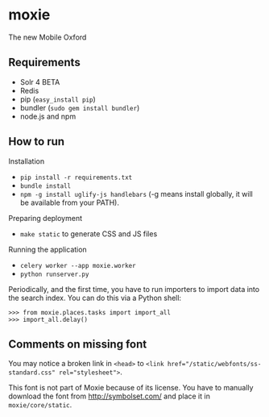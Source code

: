 moxie
=====

The new Mobile Oxford

Requirements
------------

* Solr 4 BETA
* Redis
* pip (`easy_install pip`)
* bundler (`sudo gem install bundler`)
* node.js and npm

How to run
----------

Installation

* `pip install -r requirements.txt`
* `bundle install`
* `npm -g install uglify-js handlebars` (-g means install globally, it will be available from your PATH).

Preparing deployment

* `make static` to generate CSS and JS files

Running the application

* `celery worker --app moxie.worker`
* `python runserver.py`

Periodically, and the first time, you have to run importers to import data into the search index.
You can do this via a Python shell:

    >>> from moxie.places.tasks import import_all
    >>> import_all.delay()

Comments on missing font
------------------------

You may notice a broken link in `<head>` to `<link href="/static/webfonts/ss-standard.css" rel="stylesheet">`.

This font is not part of Moxie because of its license. You have to manually download the font from <http://symbolset.com/> and place it in `moxie/core/static`.

